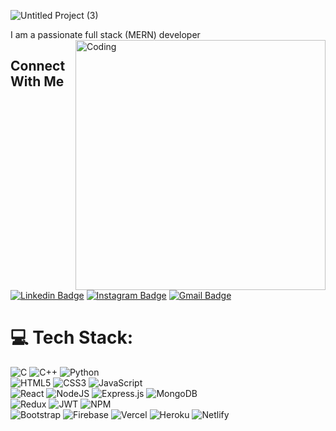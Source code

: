 ![Untitled Project (3)](https://github.com/vardaanagrawal/vardaanagrawal/assets/91932878/9efa6dee-e731-47c1-8039-44546d212ec1)

<div>I am a passionate full stack (MERN) developer</h3>

<img align="right" alt="Coding" width="400" src="https://github.com/vardaanagrawal/vardaanagrawal/assets/91932878/7f40bcdc-0ed3-4116-a479-b29e77e91321">

## Connect With Me
[![Linkedin Badge](https://img.shields.io/badge/-VardaanAgrawal-blue?style=flat-square&logo=Linkedin&logoColor=white&link=https://www.linkedin.com/in/vardaan-agrawal-379b6b218/)](https://www.linkedin.com/in/vardaan-agrawal-379b6b218/)
[![Instagram Badge](https://img.shields.io/badge/-VardaanAgrawal-e4405f?style=flat-square&logo=Instagram&logoColor=white&link=https://www.instagram.com/__vardaaan__/)](https://www.instagram.com/__vardaaan__/)
[![Gmail Badge](https://img.shields.io/badge/-vardaanagrawal517@gmail.com-d14836?style=flat-square&logo=Gmail&logoColor=white&link=mailto:vardaanagrawal517@gmail.com)](mailto:vardaanagrawal517@gmail.com)

# 💻 Tech Stack:
![C](https://img.shields.io/badge/c-%2300599C.svg?style=for-the-badge&logo=c&logoColor=white) 
![C++](https://img.shields.io/badge/c++-%2300599C.svg?style=for-the-badge&logo=c%2B%2B&logoColor=white) 
![Python](https://img.shields.io/badge/python-3670A0?style=for-the-badge&logo=python&logoColor=ffdd54)
<br/>
![HTML5](https://img.shields.io/badge/html5-%23E34F26.svg?style=for-the-badge&logo=html5&logoColor=white) 
![CSS3](https://img.shields.io/badge/css3-%231572B6.svg?style=for-the-badge&logo=css3&logoColor=white) 
![JavaScript](https://img.shields.io/badge/javascript-%23323330.svg?style=for-the-badge&logo=javascript&logoColor=%23F7DF1E)
<br/>
![React](https://img.shields.io/badge/react-%2320232a.svg?style=for-the-badge&logo=react&logoColor=%2361DAFB)
![NodeJS](https://img.shields.io/badge/node.js-6DA55F?style=for-the-badge&logo=node.js&logoColor=white)
![Express.js](https://img.shields.io/badge/express.js-%23404d59.svg?style=for-the-badge&logo=express&logoColor=%2361DAFB) 
![MongoDB](https://img.shields.io/badge/MongoDB-%234ea94b.svg?style=for-the-badge&logo=mongodb&logoColor=white)
<br/>
![Redux](https://img.shields.io/badge/redux-%23593d88.svg?style=for-the-badge&logo=redux&logoColor=white) 
![JWT](https://img.shields.io/badge/JWT-black?style=for-the-badge&logo=JSON%20web%20tokens) 
![NPM](https://img.shields.io/badge/NPM-%23000000.svg?style=for-the-badge&logo=npm&logoColor=white)   
![Bootstrap](https://img.shields.io/badge/bootstrap-%23563D7C.svg?style=for-the-badge&logo=bootstrap&logoColor=white)
![Firebase](https://img.shields.io/badge/firebase-%23039BE5.svg?style=for-the-badge&logo=firebase) 
![Vercel](https://img.shields.io/badge/vercel-%23000000.svg?style=for-the-badge&logo=vercel&logoColor=white) 
![Heroku](https://img.shields.io/badge/heroku-%23430098.svg?style=for-the-badge&logo=heroku&logoColor=white) 
![Netlify](https://img.shields.io/badge/netlify-%23000000.svg?style=for-the-badge&logo=netlify&logoColor=#00C7B7)  

